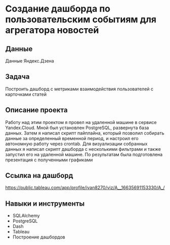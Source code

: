 # Создание дашборда по пользовательским событиям для агрегатора новостей
## Данные
Данные Яндекс.Дзена

## Задача
Построить дашборд с метриками взаимодействия пользователей с карточками статей

## Описание проекта
Работу над этим проектом я провел на удаленной машине в сервисе Yandex.Cloud. Мной был установлен PostgreSQL, развернута база данных. Затем я написал скрипт пайплайна, который позволил собирать данные за определенный временной период, и настроил его автономную работу через crontab. Для визуализации собранных данных я написал скрипт дашборда с несколькими фильтрами и также запустил его на удаленной машине. По результатам была подготовлена презентация с полученными графиками

## Ссылка на дашборд
https://public.tableau.com/app/profile/ivan8270/viz/A__16635691153330/A_/
 
 ## Навыки и инструменты
- SQLAlchemy
- PostgreSQL
- Dash
- Tableau
- Построение дашбордов

